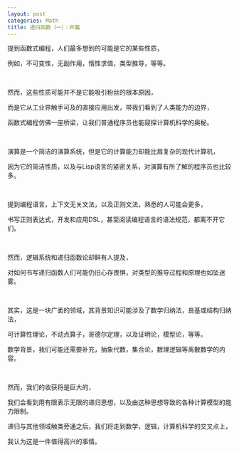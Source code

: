 ```yaml
---
layout: post
categories: Math
title: 递归函数（一）：开篇
---
```


提到函数式编程，人们最多想到的可能是它的某些性质，

例如，不可变性，无副作用，惰性求值，类型推导，等等。

<br/>

然而，这些性质可能并不是它能吸引粉丝的根本原因，

而是它从工业界触手可及的直接应用出发，带我们看到了人类能力的边界，

函数式编程仿佛一座桥梁，让我们普通程序员也能窥探计算机科学的奥秘。

<br/>

<span data-katex="\lambda"></span>演算是一个简洁的演算系统，但是它的计算能力却能比肩复杂的现代计算机，

因为它的简洁性质，以及与Lisp语言的紧密关系，对<span data-katex="\lambda"></span>演算有所了解的程序员也比较多。

<br/>

提到编程语言，上下文无关文法，以及正则文法，熟悉的人可能会更多，

书写正则表达式，开发和应用DSL，甚至阅读编程语言的语法规范，都离不开它们。

<br/>

然而，逻辑系统和递归函数论却鲜有人提及，

对如何书写递归函数人们可能仍旧心存畏惧，对类型的推导过程和原理也如坠迷雾。

<br/>

其实，这是一块广袤的领域，其背景知识可能涉及了数学归纳法，良基或结构归纳法，

可计算性理论，不动点算子，哥德尔定理，以及证明论，模型论，等等。

数学背景，我们可能还需要补充，抽象代数，集合论，数理逻辑等离散数学的内容。

<br/>

然而，我们的收获将是巨大的，

我们会看到用有限表示无限的递归思想，以及由这种思想导致的各种计算模型的能力限制。

递归与其他领域触类旁通之后，我们将走到数学，逻辑，计算机科学的交叉点上，

我认为这是一件值得高兴的事情。

